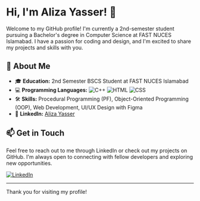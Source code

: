 # Hi, I'm Aliza Yasser! 👋

Welcome to my GitHub profile! I'm currently a 2nd-semester student pursuing a Bachelor's degree in Computer Science at FAST NUCES Islamabad. I have a passion for coding and design, and I'm excited to share my projects and skills with you.

## 🌟 About Me

- 🎓 **Education:** 2nd Semester BSCS Student at FAST NUCES Islamabad
- 💻 **Programming Languages:** 
  ![C++](https://img.shields.io/badge/C%2B%2B-00599C?style=flat&logo=c%2B%2B&logoColor=white)
  ![HTML](https://img.shields.io/badge/HTML5-E34F26?style=flat&logo=html5&logoColor=white)
  ![CSS](https://img.shields.io/badge/CSS3-1572B6?style=flat&logo=css3&logoColor=white)
- 🛠️ **Skills:** Procedural Programming (PF), Object-Oriented Programming (OOP), Web Development, UI/UX Design with Figma
- 🔗 **LinkedIn:** [Aliza Yasser](https://www.linkedin.com/in/AlizaYasser/)

## 📫 Get in Touch

Feel free to reach out to me through LinkedIn or check out my projects on GitHub. I'm always open to connecting with fellow developers and exploring new opportunities.

[![LinkedIn](https://img.shields.io/badge/LinkedIn-Connect-blue)](https://www.linkedin.com/in/aliza-yasser-479545295/)

---

Thank you for visiting my profile!
